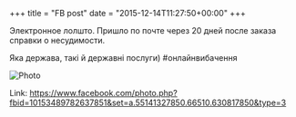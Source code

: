 +++
title = "FB post"
date = "2015-12-14T11:27:50+00:00"
+++

Электронное лолшто. Пришло по почте через 20 дней после заказа справки о несудимости.

Яка держава, такі й державні послуги) #онлайнвибачення

![Photo](https://scontent.xx.fbcdn.net/v/t1.0-0/s130x130/12342643_10153489782637851_7394554528384472552_n.jpg?oh=a656f5fc441a0442a050c229d71e7656&oe=59B6E0DF)


Link: https://www.facebook.com/photo.php?fbid=10153489782637851&set=a.55141327850.66510.630817850&type=3
